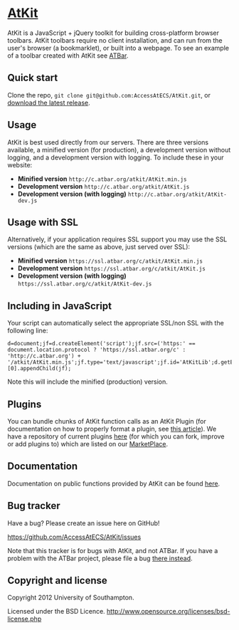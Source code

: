 [AtKit](http://api.atbar.org/)
=================

AtKit is a JavaScript + jQuery toolkit for building cross-platform browser toolbars. AtKit toolbars require no client installation, and can run from the user's browser (a bookmarklet), or built into a webpage. To see an example of a toolbar created with AtKit see [ATBar](http://www.atbar.org/).



Quick start
-----------

Clone the repo, `git clone git@github.com:AccessAtECS/AtKit.git`, or [download the latest release](https://github.com/AccessAtECS/AtKit/zipball/master).


Usage
-----------
AtKit is best used directly from our servers. There are three versions available, a minified version (for production), a development version without logging, and a development version with logging. To include these in your website:

+ **Minified version** `http://c.atbar.org/atkit/AtKit.min.js`
+ **Development version** `http://c.atbar.org/atkit/AtKit.js`
+ **Development version (with logging)** `http://c.atbar.org/atkit/AtKit-dev.js`


Usage with SSL
-----------
Alternatively, if your application requires SSL support you may use the SSL versions (which are the same as above, just served over SSL):

+ **Minified version** `https://ssl.atbar.org/c/atkit/AtKit.min.js`
+ **Development version** `https://ssl.atbar.org/c/atkit/AtKit.js`
+ **Development version (with logging)** `https://ssl.atbar.org/c/atkit/AtKit-dev.js`


Including in JavaScript
------------
Your script can automatically select the appropriate SSL/non SSL with the following line:

```
d=document;jf=d.createElement('script');jf.src=('https:' == document.location.protocol ? 'https://ssl.atbar.org/c' : 'http://c.atbar.org') + '/atkit/AtKit.min.js';jf.type='text/javascript';jf.id='AtKitLib';d.getElementsByTagName('head')[0].appendChild(jf);
```
Note this will include the minified (production) version.


Plugins
------------
You can bundle chunks of AtKit function calls as an AtKit Plugin (for documentation on how to properly format a plugin, see [this article](http://api.atbar.org/Plugins)). We have a repository of current plugins [here](https://github.com/AccessAtECS/AtKitPlugins) (for which you can fork, improve or add plugins to) which are listed on our [MarketPlace](http://marketplace.atbar.org/).


Documentation
------------
Documentation on public functions provided by AtKit can be found [here](http://api.atbar.org/Documentation).


Bug tracker
-----------

Have a bug? Please create an issue here on GitHub!

https://github.com/AccessAtECS/AtKit/issues

Note that this tracker is for bugs with AtKit, and not ATBar. If you have a problem with the ATBar project, please file a bug [there instead](https://github.com/AccessAtECS/ATBar/issues).



Copyright and license
---------------------

Copyright 2012 University of Southampton.

Licensed under the BSD Licence.
http://www.opensource.org/licenses/bsd-license.php
